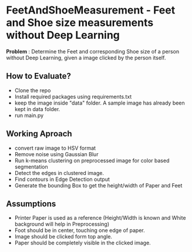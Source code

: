# FeetAndShoeMeasurement - Feet and Shoe size measurements without Deep Learning
**Problem** : Determine the Feet and corresponding Shoe size of a person without Deep Learning, given a image clicked by the person itself. 

## How to Evaluate?
* Clone the repo
* Install required packages using requirements.txt
* keep the image inside "data" folder. A sample image has already been kept in data folder.
* run main.py

## Working Aproach
* convert raw image to HSV format
* Remove noise using Gaussian Blur
* Run k-means clustering on preprocessed image for color based segmentation
* Detect the edges in clustered image. 
* Find contours in Edge Detection output 
* Generate the bounding Box to get the height/width of Paper and Feet

## Assumptions
* Printer Paper is used as a reference (Height/Width is known and White background will help in Preprocessing)
* Foot should be in center, touching one edge of paper.
* Image should be clicked form top angle. 
* Paper should be completely visible in the clicked image. 


